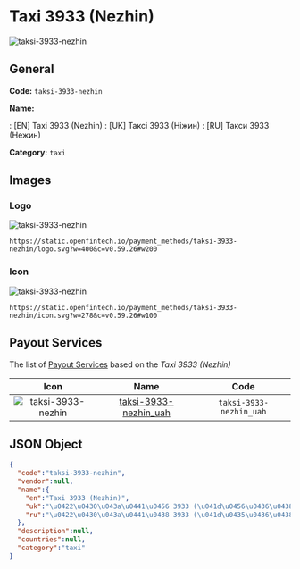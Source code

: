 
# Taxi 3933 (Nezhin) 
![taksi-3933-nezhin](https://static.openfintech.io/payment_methods/taksi-3933-nezhin/logo.svg?w=400&c=v0.59.26#w200)  

## General 
**Code:** `taksi-3933-nezhin` 
 
**Name:** 
 
:	[EN] Taxi 3933 (Nezhin) 
:	[UK] Таксі 3933 (Ніжин) 
:	[RU] Такси 3933 (Нежин) 
 
**Category:** `taxi` 
 

## Images 

### Logo 
![taksi-3933-nezhin](https://static.openfintech.io/payment_methods/taksi-3933-nezhin/logo.svg?w=400&c=v0.59.26#w200)  

```
https://static.openfintech.io/payment_methods/taksi-3933-nezhin/logo.svg?w=400&c=v0.59.26#w200
```  

### Icon 
![taksi-3933-nezhin](https://static.openfintech.io/payment_methods/taksi-3933-nezhin/icon.svg?w=278&c=v0.59.26#w100)  

```
https://static.openfintech.io/payment_methods/taksi-3933-nezhin/icon.svg?w=278&c=v0.59.26#w100
```  

## Payout Services 
 
The list of [Payout Services](/payout-services/) based on the _Taxi 3933 (Nezhin)_ 

|Icon|Name|Code| 
|:---:|:---:|:---:| 
|![taksi-3933-nezhin](https://static.openfintech.io/payout_methods/taksi-3933-nezhin/icon.svg?w=278&c=v0.59.26#w40) |[taksi-3933-nezhin_uah](/payout-services/taksi-3933-nezhin_uah/)|`taksi-3933-nezhin_uah`| 
 

## JSON Object 

```json
{
  "code":"taksi-3933-nezhin",
  "vendor":null,
  "name":{
    "en":"Taxi 3933 (Nezhin)",
    "uk":"\u0422\u0430\u043a\u0441\u0456 3933 (\u041d\u0456\u0436\u0438\u043d)",
    "ru":"\u0422\u0430\u043a\u0441\u0438 3933 (\u041d\u0435\u0436\u0438\u043d)"
  },
  "description":null,
  "countries":null,
  "category":"taxi"
}
```  
